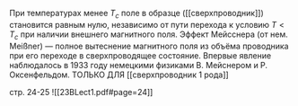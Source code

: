 
При температурах менее $T_c$ поле в образце ([[сверхпроводник]]) становится равным нулю, независимо от пути перехода к условию $T< T_c$ при наличии внешнего магнитного поля.
Эффект Мейсснера (от нем. Meißner) — полное вытеснение магнитного поля из объёма проводника при его переходе в сверхпроводящее состояние. Впервые явление наблюдалось в 1933 году немецкими физиками В. Мейснером и Р. Оксенфельдом.
ТОЛЬКО ДЛЯ [[сверхпроводник 1 рода]]

стр. 24-25
![[23BLect1.pdf#page=24]]
